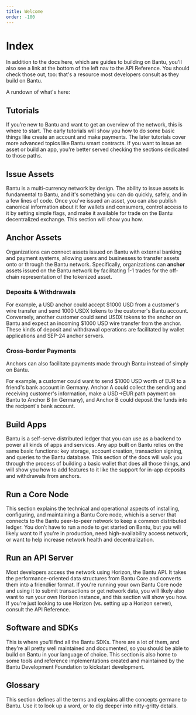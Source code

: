 ```yaml
---
title: Welcome
order: -100
---
```


# Index

In addition to the docs here, which are guides to building on Bantu, you'll also see a link at the bottom of the left nav to the API Reference. You should check those out, too: that's a resource most developers consult as they build on Bantu.

A rundown of what's here:

## Tutorials

If you’re new to Bantu and want to get an overview of the network, this is where to start. The early tutorials will show you how to do some basic things like create an account and make payments. The later tutorials cover more advanced topics like Bantu smart contracts. If you want to issue an asset or build an app, you're better served checking the sections dedicated to those paths.

## Issue Assets

Bantu is a multi-currency network by design. The ability to issue assets is fundamental to Bantu, and it's something you can do quickly, safely, and in a few lines of code. Once you've issued an asset, you can also publish canonical information about it for wallets and consumers, control access to it by setting simple flags, and make it available for trade on the Bantu decentralized exchange. This section will show you how.

## Anchor Assets

Organizations can connect assets issued on Bantu with external banking and payment systems, allowing users and businesses to transfer assets onto or through the Bantu network. Specifically, organizations can **anchor** assets issued on the Bantu network by facilitating 1-1 trades for the off-chain representation of the tokenized asset.

### Deposits & Withdrawals

For example, a USD anchor could accept $1000 USD from a customer's wire transfer and send 1000 USDX tokens to the customer's Bantu account. Conversely, another customer could send USDX tokens to the anchor on Bantu and expect an incoming $1000 USD wire transfer from the anchor. These kinds of deposit and withdrawal operations are facilitated by wallet applications and SEP-24 anchor servers.

### Cross-border Payments

Anchors can also facilitate payments made through Bantu instead of simply on Bantu.

For example, a customer could want to send $1000 USD worth of EUR to a friend's bank account in Germany. Anchor A could collect the sending and receiving customer's information, make a USD-&gt;EUR path payment on Bantu to Anchor B \(in Germany\), and Anchor B could deposit the funds into the recipent's bank account.

## Build Apps

Bantu is a self-serve distributed ledger that you can use as a backend to power all kinds of apps and services. Any app built on Bantu relies on the same basic functions: key storage, account creation, transaction signing, and queries to the Bantu database. This section of the docs will walk you through the process of building a basic wallet that does all those things, and will show you how to add features to it like the support for in-app deposits and withdrawals from anchors.

## Run a Core Node

This section explains the technical and operational aspects of installing, configuring, and maintaining a Bantu Core node, which is a server that connects to the Bantu peer-to-peer network to keep a common distributed ledger. You don’t have to run a node to get started on Bantu, but you will likely want to if you're in production, need high-availability access network, or want to help increase network health and decentralization.

## Run an API Server

Most developers access the network using Horizon, the Bantu API. It takes the performance-oriented data structures from Bantu Core and converts them into a friendlier format. If you're running your own Bantu Core node and using it to submit transactions or get network data, you will likely also want to run your own Horizon instance, and this section will show you how. If you're just looking to use Horizon \(vs. setting up a Horizon server\), consult the API Reference.

## Software and SDKs

This is where you'll find all the Bantu SDKs. There are a lot of them, and they're all pretty well maintained and documented, so you should be able to build on Bantu in your language of choice. This section is also home to some tools and reference implementations created and maintained by the Bantu Development Foundation to kickstart development.

## Glossary

This section defines all the terms and explains all the concepts germane to Bantu. Use it to look up a word, or to dig deeper into nitty-gritty details.

